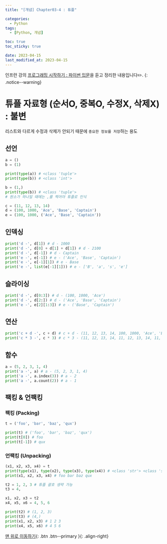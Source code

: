 ```yaml
---
title: "[개념] Chapter03-4 : 튜플"

categories:
  - Python
tags:
  - [Python, 개념]

toc: true
toc_sticky: true

date: 2023-04-15
last_modified_at: 2023-04-15
---
```


인프런 강의 [프로그래밍 시작하기 : 파이썬 입문](https://www.inflearn.com/course/%ED%94%84%EB%A1%9C%EA%B7%B8%EB%9E%98%EB%B0%8D-%ED%8C%8C%EC%9D%B4%EC%8D%AC-%EC%9E%85%EB%AC%B8-%EC%9D%B8%ED%94%84%EB%9F%B0-%EC%98%A4%EB%A6%AC%EC%A7%80%EB%84%90)을 듣고 정리한 내용입니다✏️.
{: .notice--warning}

# 튜플 자료형 (순서O, 중복O, 수정X, 삭제X) : 불변

리스트와 다르게 수정과 삭제가 안되기 때문에 `중요한 정보를 저장`하는 용도

## 선언

```python
a = ()
b = (1)

print(type(a)) # <class 'tuple'>
print(type(b)) # <class 'int'>

b = (1,)
print(type(b)) # <class 'tuple'>
# 원소가 하나일 때에는 ,를 찍어야 튜플로 인식

c = (11, 12, 13, 14)
d = (100, 1000, 'Ace', 'Base', 'Captain')
e = (100, 1000, ('Ace', 'Base', 'Captain'))
```

## 인덱싱

```python
print('d -', d[1]) # d - 1000
print('d -', d[0] + d[1] + d[1]) # d - 2100
print('d -', d[-1]) # d - Captain
print('e -', e[-1]) # e - ('Ace', 'Base', 'Captain')
print('e -', e[-1][1]) # e - Base
print('e -', list(e[-1][1])) # e - ['B', 'a', 's', 'e']
```

## 슬라이싱

```python
print('d -', d[0:3]) # d - (100, 1000, 'Ace')
print('d -', d[2:]) # d - ('Ace', 'Base', 'Captain')
print('e -', e[2][1:3]) # e - ('Base', 'Captain')

```

## 연산

```python
print('c + d -', c + d) # c + d - (11, 12, 13, 14, 100, 1000, 'Ace', 'Base', 'Captain')
print('c * 3 -', c * 3) # c * 3 - (11, 12, 13, 14, 11, 12, 13, 14, 11, 12, 13, 14)
```

## 함수

```python
a = (5, 2, 3, 1, 4)
print('a -', a) # a - (5, 2, 3, 1, 4)
print('a -', a.index(3)) # a - 2
print('a -', a.count(2)) # a - 1
```

## 팩킹 & 언팩킹

### 팩킹 (Packing)

```python
t = ('foo', 'bar', 'baz', 'qux')

print(t) # ('foo', 'bar', 'baz', 'qux')
print(t[0]) # foo
print(t[-1]) # qux
```

### 언팩킹 (Unpacking)

```python
(x1, x2, x3, x4) = t
print(type(x1), type(x2), type(x3), type(x4)) # <class 'str'> <class 'str'> <class 'str'> <class 'str'>
print(x1, x2, x3, x4) # foo bar baz qux

t2 = 1, 2, 3 # 튜플 괄호 생략 가능
t3 = 4,

x1, x2, x3 = t2
x4, x5, x6 = 4, 5, 6

print(t2) # (1, 2, 3)
print(t3) # (4,)
print(x1, x2, x3) # 1 2 3
print(x4, x5, x6) # 4 5 6
```

[맨 위로 이동하기](#){: .btn .btn--primary }{: .align-right}
